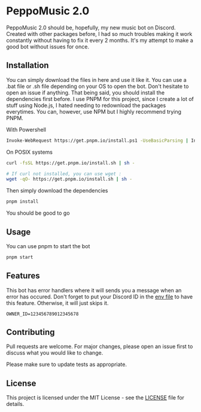 # PeppoMusic 2.0

PeppoMusic 2.0 should be, hopefully, my new music bot on Discord.
Created with other packages before, I had so much troubles making it
work constantly without having to fix it every 2 months. It's my
attempt to make a good bot without issues for once.

## Installation

You can simply download the files in here and use it like it. You can use
a .bat file or .sh file depending on your OS to open the bot. Don't
hesitate to open an issue if anything. That being said, you should
install the dependencies first before. I use PNPM for this project, since
I create a lot of stuff using Node.js, I hated needing to redownload the
packages everytimes. You can, however, use NPM but I highly recommend trying PNPM.

With Powershell

```bash
Invoke-WebRequest https://get.pnpm.io/install.ps1 -UseBasicParsing | Invoke-Expression
```

On POSIX systems

```bash
curl -fsSL https://get.pnpm.io/install.sh | sh -

# If curl not installed, you can use wget :
wget -qO- https://get.pnpm.io/install.sh | sh -
```

Then simply download the dependencies

```bash
pnpm install
```

You should be good to go

## Usage

You can use pnpm to start the bot

```bash
pnpm start
```

## Features

This bot has error handlers where it will sends you a message when an error has occured. Don't
forget to put your Discord ID in the [env file](./private/privateTemplate.env) to have this feature. Otherwise, it will just skips it.

```env
OWNER_ID=123456789012345678
```

## Contributing

Pull requests are welcome. For major changes, please open an issue first
to discuss what you would like to change.

Please make sure to update tests as appropriate.

## License

This project is licensed under the MIT License - see the [LICENSE](LICENSE) file for details.
